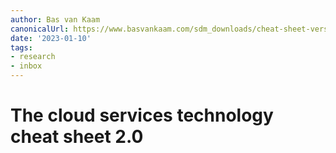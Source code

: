 ```yaml
---
author: Bas van Kaam
canonicalUrl: https://www.basvankaam.com/sdm_downloads/cheat-sheet-version-2-0-pdf/
date: '2023-01-10'
tags:
- research
- inbox
---
```


# The cloud services technology cheat sheet 2.0